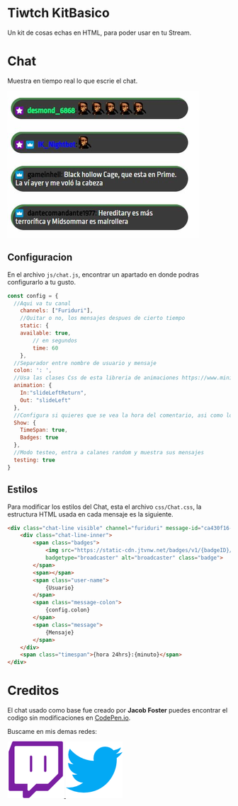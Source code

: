 # Tiwtch KitBasico
Un kit de cosas echas en HTML, para poder usar en tu Stream.

# Chat
Muestra en tiempo real lo que escrie el chat.

![Chat](/assets/chat01.jpg)

## Configuracion
En el archivo `js/chat.js`, encontrar un apartado en donde podras configurarlo a tu gusto.

```js 
const config = {
  //Aqui va tu canal
	channels: ["Furiduri"],
	//Quitar o no, los mensajes despues de cierto tiempo
	static: {
    available: true,
		// en segundos
		time: 60
	},
  //Separador entre nombre de usuario y mensaje
  colon: ': ',
  //Usa las clases Css de esta libreria de animaciones https://www.minimamente.com/project/magic/
  animation: { 
    In:"slideLeftReturn",
    Out: "slideLeft"
  },
  //Configura si quieres que se vea la hora del comentario, asi como los Badges que tiene el usuario en tu canal
  Show: {
    TimeSpan: true,
    Badges: true
  },
  //Modo testeo, entra a calanes random y muestra sus mensajes
  testing: true
}
```

## Estilos
Para modificar los estilos del Chat, esta el archivo `css/Chat.css`, la estructura HTML usada en cada mensaje es la siguiente.
```html
<div class="chat-line visible" channel="furiduri" message-id="ca430f16-b522-4fb9-b899-fba6a902b78c" user-id="35848670" channel-id="35848670" username="furiduri">
    <div class="chat-line-inner">
        <span class="badges">
            <img src="https://static-cdn.jtvnw.net/badges/v1/{badgeID}/1"
            badgetype="broadcaster" alt="broadcaster" class="badge">
        </span>
        <span></span>
        <span class="user-name">
            {Usuario}
        </span>
        <span class="message-colon">
            {config.colon}
        </span>
        <span class="message">
            {Mensaje}
        </span>
    </div>
    <span class="timespan">{hora 24hrs}:{minuto}</span>
</div>
```

# Creditos

El chat usado como base fue creado por **Jacob Foster** puedes encontrar el codigo sin modificaciones en [CodePen.io](https://codepen.io/Alca/pen/zzomog).

Buscame en mis demas redes: 

[
![Icono Twitch - Furiduri](assets/twitch.png "Twitch")
](https://www.twitch.tv/furiduri) 
[
![Icono Twitter - Furiduri](assets/twitter.png "Twitter")
](https://twitter.com/Furiduri)
